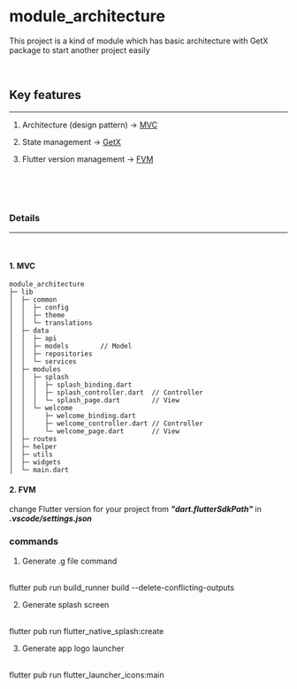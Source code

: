 # module_architecture

This project is a kind of module which has basic architecture with GetX package to start another project easily

<br>

## Key features
---

1. Architecture (design pattern) &rarr; [MVC](#1-mvc)

2. State management &rarr; [GetX](https://pub.dev/packages/get)

3. Flutter version management &rarr; [FVM](#2-fvm)

<br>
<br>
<br>

### Details
---
<br>

#### 1. MVC

```
module_architecture
├─ lib
│  ├─ common
│  │  ├─ config
│  │  ├─ theme
│  │  └─ translations
│  ├─ data
│  │  ├─ api
│  │  ├─ models        // Model
│  │  ├─ repositories
│  │  └─ services
│  ├─ modules
│  │  ├─ splash
│  │  │  ├─ splash_binding.dart
│  │  │  ├─ splash_controller.dart  // Controller
│  │  │  └─ splash_page.dart        // View
│  │  └─ welcome
│  │     ├─ welcome_binding.dart
│  │     ├─ welcome_controller.dart // Controller
│  │     └─ welcome_page.dart       // View
│  ├─ routes
│  ├─ helper
│  ├─ utils
│  ├─ widgets
│  └─ main.dart
```


#### 2. FVM
 change Flutter version for your project from ***"dart.flutterSdkPath"*** in ***.vscode/settings.json***



### commands
1. Generate .g file command
<br>
flutter pub run build_runner build --delete-conflicting-outputs

2. Generate splash screen
<br>
flutter pub run flutter_native_splash:create

3. Generate app logo launcher
<br>
flutter pub run flutter_launcher_icons:main
